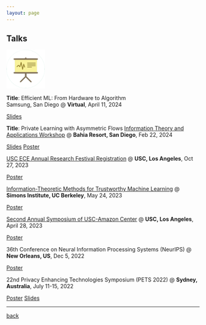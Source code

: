 ```yaml
---
layout: page
---
```


## Talks

<img src="assets/fig/talk.png" alt="drawing" width="100"/>

**Title**: Efficient ML: From Hardware to Algorithm  
Samsung, San Diego @ **Virtual**, April 11, 2024

<a href="https://yuehniu.github.io/homepage/docs/Samsung_Presentation_YueNiu.pdf" class="btn">Slides</a>

<div class="vl"></div>

**Title**: Private Learning with Asymmetric Flows
[Information Theory and Applications Workshop](https://ita.ucsd.edu/workshop/)
@ **Bahia Resort, San Diego**, Feb 22, 2024

<a href="https://drive.google.com/file/d/1qHEB-8SMcvrub9inBWjh-wv0oqjVd9v4/view?usp=share_link" class="btn">Slides</a>
<a href="https://drive.google.com/file/d/1udAtljovkWm58wIxg1mR9xpqcFna9sFp/view?usp=share_link" class="btn">Poster</a>

<div class="vl"></div>

[USC ECE Annual Research Festival Registration](https://minghsiehece.usc.edu/2022-electrical-and-computer-engineering-research-festival/)
@ **USC, Los Angeles**, Oct 27, 2023

<a href="https://docs.google.com/presentation/d/10BI5i7zcZcgMS0DgFvvalxtMlb3DoFXEy9P9S2FLh-Y/edit?usp=share_link" class="btn">Poster</a>

<div class="vl"></div>

[Information-Theoretic Methods for Trustworthy Machine Learning](https://simons.berkeley.edu/workshops/asu-it-ml/schedule#simons-tabs)
@ **Simons Institute, UC Berkeley**, May 24, 2023

<a href="https://docs.google.com/presentation/d/1KppYUn7NZYr2lnXMbDIHdFW3yBnbz08e/edit?usp=share_link&ouid=109203633834170149669&rtpof=true&sd=true" class="btn">Poster</a>

<div class="vl"></div>

[Second Annual Symposium of USC-Amazon Center](https://trustedai.usc.edu/second-annual-symposium)
@ **USC, Los Angeles**, April 28, 2023

<a href="https://docs.google.com/presentation/d/1iWEHa8XBSiTxwLIUIM4a2GJ8FCvnN4Jk/edit?usp=share_link&ouid=109203633834170149669&rtpof=true&sd=true" class="btn">Poster</a>

<div class="vl"></div>

36th Conference on Neural Information Processing Systems (NeurIPS)
@ **New Orleans, US**, Dec 5, 2022

<a href="https://docs.google.com/presentation/d/10BI5i7zcZcgMS0DgFvvalxtMlb3DoFXEy9P9S2FLh-Y/edit?usp=share_link" class="btn">Poster</a>

<div class="vl"></div>

22nd Privacy Enhancing Technologies Symposium (PETS 2022)
@ **Sydney, Australia**, July 11-15, 2022

<a href="https://youtu.be/AlnCVAe-mHg?si=wpkIpxlABwSURdzv" class="btn">Poster</a>
<a href="https://docs.google.com/presentation/d/1acwydVVgOOusUnoZ8IJedZACrR8ubnlb/edit?usp=share_link&ouid=109203633834170149669&rtpof=true&sd=true" class="btn">Slides</a>

---



[back](./)
